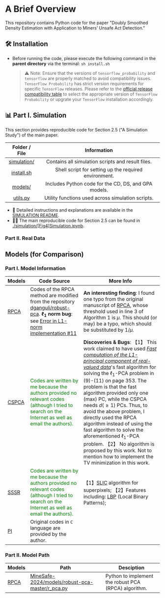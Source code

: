 # A Brief Overview

This repository contains Python code for the paper "Doubly Smoothed Density Estimation with Application to Miners’ Unsafe Act Detection."


## 🛠 Installation

- Before running the code, please execute the following command in the **parent directory** via the terminal: `sh install.sh`
    > ⚠️ Note: Ensure that the versions of `tensorflow_probability` and `tensorflow` are properly matched to avoid compatibility issues.
    `TensorFlow Probability` has strict version requirements for specific `TensorFlow` releases. Please refer to the [official release compatibility table](https://github.com/tensorflow/probability/releases) to select the appropriate version of `TensorFlow Probability` or upgrate your `TensorFlow` installation accordingly.


## 📊 Part I. Simulation

This section provides reproducible code for Section 2.5 ("A Simulation Study") of the main paper.

|                        Folder / File                        |                    Information                     |
|:--------------------------------------------------:|:--------------------------------------------------:|
| [simulation/](./simulation) | Contains all simulation scripts and result files. |
|           [install.sh](./install.sh)           |                  		Shell script for setting up the required environment.                   |
|           [models/](./models/)           |                  		Includes Python code for the CD, DS, and GPA models.                   |
|           [utils.py](./utils.py)           |                  		Utility functions used across simulation scripts.                   |


- 🔔 Detailed instructions and explanations are available in the [SIMULATION README](./simulation/README.md). 
- 🔔🔔 The main reproducible code for Section 2.5 can be found in [./simulation/[Fig4]Simulation.ipynb](./simulation/[Fig4]Simulation.ipynb).


### Part II. Real Data


## Models (for Comparison)

### Part I. Model Information

| Models | Code Source | More Info |
| --- | ----------- | ----------- |
| [RPCA](https://dl.acm.org/doi/abs/10.1145/1970392.1970395) | Codes of the RPCA method are modified from the repository [dganguli/robust-pca](https://github.com/dganguli/robust-pca). **$\ell_1$ norm bug**: see [Error in L1-norm implementation #11](https://github.com/dganguli/robust-pca/issues/11) | **An interesting finding**: I found one typo from the original manuscript of [RPCA](https://dl.acm.org/doi/abs/10.1145/1970392.1970395), whose threshold used in line 3 of Algorithm 1 is $\mu$. This should (or may) be a typo, which should be substituted by $1/\mu$. |
| [CSPCA](https://ieeexplore.ieee.org/document/7372472) | <font color=#008000>Codes are written by me because the authors provided no relevant codes (although I tried to search on the Internet as well as email the authors).</font> | **Discoveries & Bugs**: 【1】 This work claimed to have used [*Fast computation of the L1-principal component of real-valued data*](https://ieeexplore.ieee.org/document/6855164)'s fast algorithm for solving the $\ell_1$-PCA problem in (9)-(11) on page 353. The problem is that the fast algorithm provided only one (max) PC, while the CSPCA needs $d(\geq 1)$ PCs. Thus, to avoid the above problem, I directly used the RPCA algorithm instead of using the fast algorithm to solve the aforementioned $\ell_1$-PCA problem. 【2】 No algorithm is proposed by this work. Not to mention how to implement the TV minimization in this work.
| [SSSR](https://ieeexplore.ieee.org/document/8485415) | <font color=#008000>Codes are written by me because the authors provided no relevant codes (although I tried to search on the Internet as well as email the authors).</font> | 【1】[SLIC](https://github.com/achanta/SLIC) algorithm for superpixels; 【2】Features including: [LBP](https://github.com/arsho/local_binary_patterns) (Local Binary Patterns); |
| [PI]() | Original codes in `C` language are provided by the author.| |

### Part II. Model Path

| Models | Path | Desciption |
| --- | ----------- | ----------- |
| [RPCA](https://dl.acm.org/doi/abs/10.1145/1970392.1970395) |[MineSafe-2024/models/robust-pca-master/r_pca.py](MineSafe-2024/models/robust-pca-master/r_pca.py)| Python to implement the robust PCA (RPCA) algorithm. |


